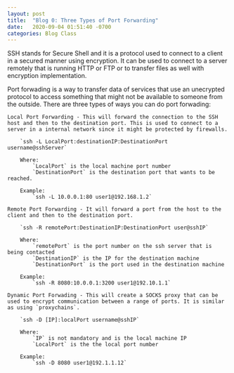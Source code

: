 ```yaml
---
layout: post
title:  "Blog 0: Three Types of Port Forwarding"
date:   2020-09-04 01:51:40 -0700
categories: Blog Class
---
```



SSH stands for Secure Shell and it is a protocol used to connect to a client in a secured manner using encryption. It can be used to connect to a server remotely that is running HTTP or FTP or to transfer files as well with encryption implementation.  

Port forwading is a way to transfer data of services that use an unecrypted protocol to access something that might not be available to someone from the outside. 
There are three types of ways you can do port forwading:
    
    Local Port Forwarding - This will forward the connection to the SSH host and then to the destination port. This is used to connect to a server in a internal network since it might be protected by firewalls.
    
        `ssh -L LocalPort:destinationIP:DestinationPort username@sshServer`

        Where:
            `LocalPort` is the local machine port number
            `DestinationPort` is the destination port that wants to be reached.

        Example:
            `ssh -L 10.0.0.1:80 user1@192.168.1.2`

    Remote Port Forwarding - It will forward a port from the host to the client and then to the destination port. 
    
        `ssh -R remotePort:DestinationIP:DestinationPort user@sshIP`

        Where:
            `remotePort` is the port number on the ssh server that is being contacted
            `DestinationIP` is the IP for the destination machine
            `DestinationPort` is the port used in the destination machine

        Example:
            `ssh -R 8080:10.0.0.1:3200 user1@192.10.1.1`

    Dynamic Port Forwading - This will create a SOCKS proxy that can be used to encrypt communication between a range of ports. It is similar as using `proxychains`.
    
        `ssh -D [IP]:localPort username@sshIP`

        Where:
            `IP` is not mandatory and is the local machine IP
            `LocalPort` is the the local port number
        
        Example:
            `ssh -D 8080 user1@192.1.1.12`

    

